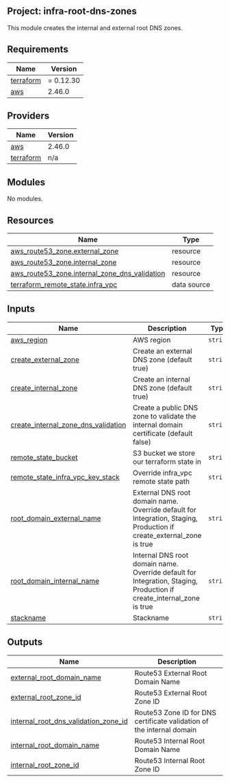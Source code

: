 ## Project: infra-root-dns-zones

This module creates the internal and external root DNS zones.

## Requirements

| Name | Version |
|------|---------|
| <a name="requirement_terraform"></a> [terraform](#requirement\_terraform) | = 0.12.30 |
| <a name="requirement_aws"></a> [aws](#requirement\_aws) | 2.46.0 |

## Providers

| Name | Version |
|------|---------|
| <a name="provider_aws"></a> [aws](#provider\_aws) | 2.46.0 |
| <a name="provider_terraform"></a> [terraform](#provider\_terraform) | n/a |

## Modules

No modules.

## Resources

| Name | Type |
|------|------|
| [aws_route53_zone.external_zone](https://registry.terraform.io/providers/hashicorp/aws/2.46.0/docs/resources/route53_zone) | resource |
| [aws_route53_zone.internal_zone](https://registry.terraform.io/providers/hashicorp/aws/2.46.0/docs/resources/route53_zone) | resource |
| [aws_route53_zone.internal_zone_dns_validation](https://registry.terraform.io/providers/hashicorp/aws/2.46.0/docs/resources/route53_zone) | resource |
| [terraform_remote_state.infra_vpc](https://registry.terraform.io/providers/hashicorp/terraform/latest/docs/data-sources/remote_state) | data source |

## Inputs

| Name | Description | Type | Default | Required |
|------|-------------|------|---------|:--------:|
| <a name="input_aws_region"></a> [aws\_region](#input\_aws\_region) | AWS region | `string` | `"eu-west-1"` | no |
| <a name="input_create_external_zone"></a> [create\_external\_zone](#input\_create\_external\_zone) | Create an external DNS zone (default true) | `string` | `true` | no |
| <a name="input_create_internal_zone"></a> [create\_internal\_zone](#input\_create\_internal\_zone) | Create an internal DNS zone (default true) | `string` | `true` | no |
| <a name="input_create_internal_zone_dns_validation"></a> [create\_internal\_zone\_dns\_validation](#input\_create\_internal\_zone\_dns\_validation) | Create a public DNS zone to validate the internal domain certificate (default false) | `string` | `false` | no |
| <a name="input_remote_state_bucket"></a> [remote\_state\_bucket](#input\_remote\_state\_bucket) | S3 bucket we store our terraform state in | `string` | n/a | yes |
| <a name="input_remote_state_infra_vpc_key_stack"></a> [remote\_state\_infra\_vpc\_key\_stack](#input\_remote\_state\_infra\_vpc\_key\_stack) | Override infra\_vpc remote state path | `string` | `""` | no |
| <a name="input_root_domain_external_name"></a> [root\_domain\_external\_name](#input\_root\_domain\_external\_name) | External DNS root domain name. Override default for Integration, Staging, Production if create\_external\_zone is true | `string` | `"mydomain.external"` | no |
| <a name="input_root_domain_internal_name"></a> [root\_domain\_internal\_name](#input\_root\_domain\_internal\_name) | Internal DNS root domain name. Override default for Integration, Staging, Production if create\_internal\_zone is true | `string` | `"mydomain.internal"` | no |
| <a name="input_stackname"></a> [stackname](#input\_stackname) | Stackname | `string` | n/a | yes |

## Outputs

| Name | Description |
|------|-------------|
| <a name="output_external_root_domain_name"></a> [external\_root\_domain\_name](#output\_external\_root\_domain\_name) | Route53 External Root Domain Name |
| <a name="output_external_root_zone_id"></a> [external\_root\_zone\_id](#output\_external\_root\_zone\_id) | Route53 External Root Zone ID |
| <a name="output_internal_root_dns_validation_zone_id"></a> [internal\_root\_dns\_validation\_zone\_id](#output\_internal\_root\_dns\_validation\_zone\_id) | Route53 Zone ID for DNS certificate validation of the internal domain |
| <a name="output_internal_root_domain_name"></a> [internal\_root\_domain\_name](#output\_internal\_root\_domain\_name) | Route53 Internal Root Domain Name |
| <a name="output_internal_root_zone_id"></a> [internal\_root\_zone\_id](#output\_internal\_root\_zone\_id) | Route53 Internal Root Zone ID |
